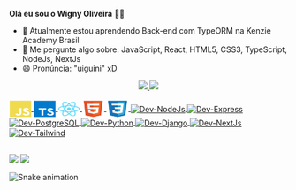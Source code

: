 <p><b>Olá eu sou o Wigny Oliveira</b> 👋😄</p> 

- 🌱 Atualmente estou aprendendo Back-end com TypeORM na Kenzie Academy Brasil
- 💬 Me pergunte algo sobre: JavaScript, React, HTML5, CSS3, TypeScript, NodeJs, NextJs
- 😄 Pronúncia: "uiguini" xD


<div align="center">
<a href="https://github.com/wiigny">
<img height="180em" src="https://github-readme-stats.vercel.app/api?username=wiigny&show_icons=true&theme=dracula&include_all_commits=true&count_private=true"/>
<img height="180em" src="https://github-readme-stats.vercel.app/api/top-langs/?username=wiigny&layout=compact&langs_count=7&theme=dracula"/>
</div>

<div style="display: inline_block"><br>
<img align="center" alt="Dev-Js" height="30" width="40" src="https://raw.githubusercontent.com/devicons/devicon/master/icons/javascript/javascript-plain.svg">
<img align="center" alt="Dev-Ts" height="30" width="40" src="https://raw.githubusercontent.com/devicons/devicon/master/icons/typescript/typescript-plain.svg">
<img align="center" alt="Dev-React" height="30" width="40" src="https://raw.githubusercontent.com/devicons/devicon/master/icons/react/react-original.svg">
<img align="center" alt="Dev-HTML" height="30" width="40" src="https://raw.githubusercontent.com/devicons/devicon/master/icons/html5/html5-original.svg">
<img align="center" alt="Dev-CSS" height="30" width="40" src="https://raw.githubusercontent.com/devicons/devicon/master/icons/css3/css3-original.svg">
<img align="center" alt="Dev-NodeJs" height="30" width="40" src="https://cdn.jsdelivr.net/gh/devicons/devicon/icons/nodejs/nodejs-original-wordmark.svg">
<img align="center" alt="Dev-Express" height="30" width="40" src="https://cdn.jsdelivr.net/gh/devicons/devicon/icons/express/express-original-wordmark.svg">
<img align="center" alt="Dev-PostgreSQL" height="30" width="40" src="https://cdn.jsdelivr.net/gh/devicons/devicon/icons/postgresql/postgresql-original.svg">
<img align="center" alt="Dev-Python" height="30" width="40" src="https://cdn.jsdelivr.net/gh/devicons/devicon/icons/python/python-original.svg">
<img align="center" alt="Dev-Django" height="30" width="40" src="https://cdn.jsdelivr.net/gh/devicons/devicon/icons/django/django-plain-wordmark.svg">
<img align="center" alt="Dev-NextJs" height="30" width="40" src="https://cdn.jsdelivr.net/gh/devicons/devicon/icons/nextjs/nextjs-original-wordmark.svg">
<img align="center" alt="Dev-Tailwind" height="30" width="40" src="https://cdn.jsdelivr.net/gh/devicons/devicon/icons/tailwindcss/tailwindcss-plain.svg">
</div>

##

<div>
  <a href = "mailto:wigny36@gmail.com"><img src="https://img.shields.io/badge/Gmail-D14836?style=for-the-badge&logo=gmail&logoColor=white" target="_blank"></a>
  <a href="https://www.linkedin.com/in/wigny-oliveira-064104246/" target="_blank"><img src="https://img.shields.io/badge/LinkedIn-0077B5?style=for-the-badge&logo=linkedin&logoColor=white" target="_blank"></a>
  
  ![Snake animation](https://github.com/wiigny/wiigny/blob/output/github-contribution-grid-snake.svg)
</div>
